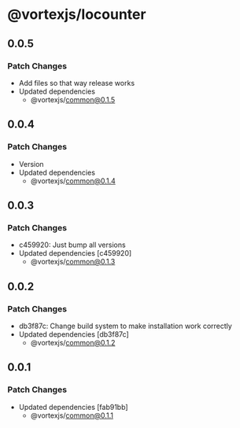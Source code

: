 # @vortexjs/locounter

## 0.0.5

### Patch Changes

- Add files so that way release works
- Updated dependencies
  - @vortexjs/common@0.1.5

## 0.0.4

### Patch Changes

- Version
- Updated dependencies
  - @vortexjs/common@0.1.4

## 0.0.3

### Patch Changes

- c459920: Just bump all versions
- Updated dependencies [c459920]
  - @vortexjs/common@0.1.3

## 0.0.2

### Patch Changes

- db3f87c: Change build system to make installation work correctly
- Updated dependencies [db3f87c]
  - @vortexjs/common@0.1.2

## 0.0.1

### Patch Changes

- Updated dependencies [fab91bb]
  - @vortexjs/common@0.1.1
